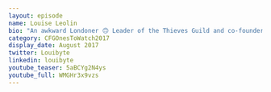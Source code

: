 ```yaml
---
layout: episode
name: Louise Leolin
bio: "An awkward Londoner 🙃 Leader of the Thieves Guild and co-founder of @Dinobytelabs 🍩+🎮=💚 #gamedev. Kickstart project https://www.kickstarter.com/projects/dinobytelabs/midli-a-dark-and-mystical-tale-of-letting-go"
category: CFGOnesToWatch2017
display_date: August 2017
twitter: Louibyte
linkedin: louibyte
youtube_teaser: 5aBCYg2N4ys
youtube_full: WMGHr3x9vzs
---
```

